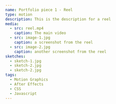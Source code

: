 ```yaml
---
name: Portfolio piece 1 - Reel
type: motion
description: This is the description for a reel
media:
  - src: reel.mp4
    caption: The main video
  - src: image-1.jpg
    caption: a screenshot from the reel
  - src: image-2.jpg
    caption: another screenshot from the reel
sketches:
  - sketch-1.jpg
  - sketch-2.jpg
  - sketch-2.jpg
tags:
  - Motion Graphics
  - After Effects
  - CSS
  - Javascript
---
```


